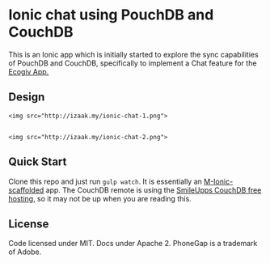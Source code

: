 # Ionic chat using PouchDB and CouchDB
This is an Ionic app which is initially started to explore the sync capabilities of PouchDB and CouchDB, specifically to implement a Chat feature for the [Ecogiv App.](https://play.google.com/store/apps/details?id=com.ruizon.ecogivseller)

## Design

<p align="center">
 
    <img src="http://izaak.my/ionic-chat-1.png">
  
  
    <img src="http://izaak.my/ionic-chat-2.png">
  
  
</p>


## Quick Start
Clone this repo and just run `gulp watch`. It is essentially an [M-Ionic-scaffolded](https://github.com/mwaylabs/generator-m-ionic) app. The CouchDB remote is using the [SmileUpps CouchDB free hosting](https://www.smileupps.com/free-couchdb-hosting#freetiereligibility), so it may not be up when you are reading this.


## License
Code licensed under MIT. Docs under Apache 2. PhoneGap is a trademark of Adobe.
